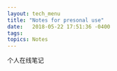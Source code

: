 ```yaml
---
layout: tech_menu
title: "Notes for presonal use"
date:   2018-05-22 17:51:36 -0400
tags: 
topics: Notes
---
```

<SCRIPT LANGUAGE="JavaScript">
            function password() 
            {
                var testV = 1;
                var pass1 = prompt('press password:','');
                while (testV < 3) 
                {
                    if (!pass1)
                    history.go(-1);
                    if (pass1 == "7654321") 
                    {
                        alert('right!');
                        break;
                    }
                    testV+=1;
                    var pass1 =
                    prompt('wrong:');
                }
                if (pass1!="password" & testV ==3)
                history.go(-1);
                return " ";
            }
            document.write(password());
        </SCRIPT>

个人在线笔记						

